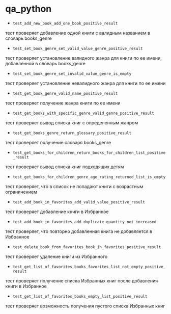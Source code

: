 # qa_python

- `test_add_new_book_add_one_book_positive_result`

тест проверяет добавление одной книги с валидным названием в словарь books_genre

- `test_set_book_genre_set_valid_value_genre_positive_result`

тест проверяет установление валидного жанра для книги по ее имени, добавленной в словарь books_genre

- `test_set_book_genre_set_invalid_value_genre_is_empty`

тест проверяет установление невалидного жанра для книги по ее имени

- `test_get_book_genre_valid_name_positive_result`

тест проверяет получение жанра книги по ее имени

- `test_get_books_with_specific_genre_valid_genre_positive_result`

тест проверяет вывод списка книг с определенным жанром

- `test_get_books_genre_return_glossary_positive_result`

тест проверяет получение словаря books_genre

- `test_get_books_for_children_return_books_for_children_list_positive_result`

тест проверяет вывод списка книг подходящих детям

- `test_get_books_for_children_genre_age_rating_returned_list_is_empty`

тест проверяет, что в список не попадают книги с возрастным ограничением

- `test_add_book_in_favorites_add_valid_value_positive_result`

тест проверяет добавление книги в Избранное

- `test_add_book_in_favorites_add_duplicate_quantity_not_increased`

тест проверяет, что повторно добавленная книга не добавляется в Избранное 

- `test_delete_book_from_favorites_book_in_favorites_positive_result`

тест проверяет удаление книги из Избранного

- `test_get_list_of_favorites_books_favorites_list_not_empty_positive_result`

тест проверяет получение списка Избранных книг после добавления книги в Избранное

- `test_get_list_of_favorites_books_empty_list_positive_result`

тест проверяет возможность получения пустого списка Избранных книг
